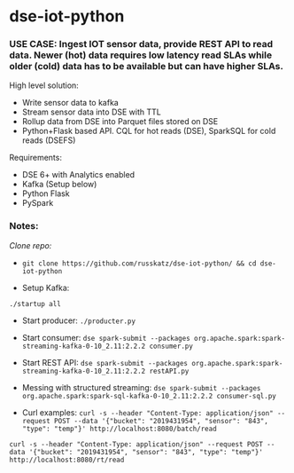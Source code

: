 # dse-iot-python
### USE CASE: Ingest IOT sensor data, provide REST API to read data. Newer (hot) data requires low latency read SLAs while older (cold) data has to be available but can have higher SLAs.

High level solution:
* Write sensor data to kafka
* Stream sensor data into DSE with TTL
* Rollup data from DSE into Parquet files stored on DSE
* Python+Flask based API. CQL for hot reads (DSE), SparkSQL for cold reads (DSEFS)

Requirements:
* DSE 6+ with Analytics enabled
* Kafka (Setup below)
* Python Flask
* PySpark

### Notes:

*Clone repo:*
* `git clone https://github.com/russkatz/dse-iot-python/ && cd dse-iot-python`


* Setup Kafka:

`./startup all`


* Start producer:
`./producter.py`

* Start consumer:
`dse spark-submit --packages org.apache.spark:spark-streaming-kafka-0-10_2.11:2.2.2 consumer.py`

* Start REST API:
`dse spark-submit --packages org.apache.spark:spark-streaming-kafka-0-10_2.11:2.2.2 restAPI.py`

* Messing with structured streaming:
`dse spark-submit --packages org.apache.spark:spark-sql-kafka-0-10_2.11:2.2.2 consumer-sql.py`

* Curl examples:
`curl -s --header "Content-Type: application/json" --request POST --data '{"bucket": "2019431954", "sensor": "843", "type": "temp"}' http://localhost:8080/batch/read`

`curl -s --header "Content-Type: application/json" --request POST --data '{"bucket": "2019431954", "sensor": "843", "type": "temp"}' http://localhost:8080/rt/read`

